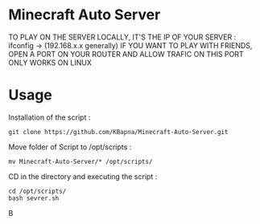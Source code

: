 # Minecraft Auto Server
TO PLAY ON THE SERVER LOCALLY, IT'S THE IP OF YOUR SERVER : ifconfig -> (192.168.x.x generally)
IF YOU WANT TO PLAY WITH FRIENDS, OPEN A PORT ON YOUR ROUTER AND ALLOW TRAFIC ON THIS PORT
ONLY WORKS ON LINUX
# Usage
Installation of the script :
```code
git clone https://github.com/KBapna/Minecraft-Auto-Server.git
```
Move folder of Script to /opt/scripts :
```code
mv Minecraft-Auto-Server/* /opt/scripts/
```
CD in the directory and executing the script :
```code
cd /opt/scripts/
bash sevrer.sh
```
B
